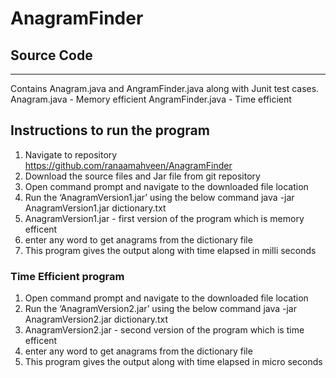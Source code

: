 # AnagramFinder

## Source Code
------------------------------------------------------------------------------------------------------------------------------
Contains Anagram.java and AngramFinder.java along with Junit test cases.
Anagram.java - Memory efficient
AngramFinder.java - Time efficient

Instructions to run the program
------------------------------------------------------------------------------------------------------------------------------
1.	Navigate to repository https://github.com/ranaamahveen/AnagramFinder
2.	Download the source files and Jar file from git repository
3.	Open command prompt and navigate to the downloaded file location
4.	Run the ‘AnagramVersion1.jar’ using the below command
    java -jar AnagramVersion1.jar dictionary.txt
5.  AnagramVersion1.jar - first version of the program which is memory efficent
6. enter any word to get anagrams from the dictionary file
7. This program gives the output along with time elapsed in milli seconds

### Time Efficient program
1.	Open command prompt and navigate to the downloaded file location
2.	Run the ‘AnagramVersion2.jar’ using the below command
    java -jar AnagramVersion2.jar dictionary.txt
3.  AnagramVersion2.jar - second version of the program which is time efficent
4. enter any word to get anagrams from the dictionary file
5. This program gives the output along with time elapsed in micro seconds


